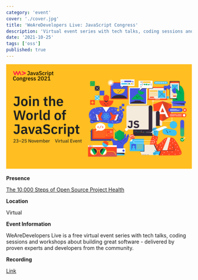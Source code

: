 ```yaml
---
category: 'event'
cover: './cover.jpg'
title: 'WeAreDevelopers Live: JavaScript Congress'
description: 'Virtual event series with tech talks, coding sessions and workshops about building great software.'
date: '2021-10-25'
tags: ['oss']
published: true
---
```

![cover](./cover.jpg)

**Presence**

[The 10,000 Steps of Open Source Project Health](https://dvinnik.dev/presentations/2021/10000-steps-of-open-source-project-health)

**Location**

Virtual

**Event Information**

WeAreDevelopers Live is a free virtual event series with tech talks, coding sessions and workshops about building great software - delivered by proven experts and developers from the community.

**Recording**

[Link](https://www.wearedevelopers.com/en/videos/measuring-project-health-in-open-source)